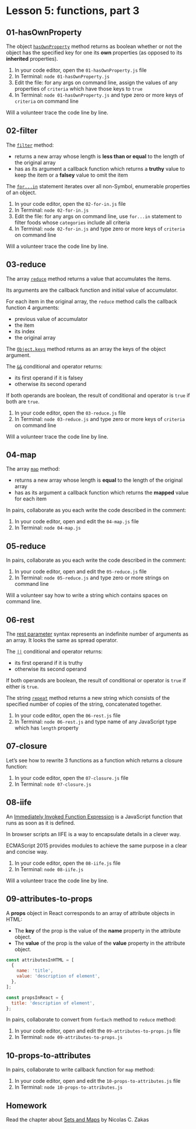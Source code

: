 # Lesson 5: functions, part 3

## 01-hasOwnProperty

The object [`hasOwnProperty`](https://developer.mozilla.org/en-US/docs/Web/JavaScript/Reference/Global_Objects/Object/hasOwnProperty) method returns as boolean whether or not the object has the specified key for one its **own** properties (as opposed to its **inherited** properties).

1. In your code editor, open the `01-hasOwnProperty.js` file
2. In Terminal: `node 01-hasOwnProperty.js`
3. Edit the file: for any args on command line, assign the values of any properties of `criteria` which have those keys to `true`
4. In Terminal: `node 01-hasOwnProperty.js` and type zero or more keys of `criteria` on command line

Will a volunteer trace the code line by line.

## 02-filter

The [`filter`](https://developer.mozilla.org/en-US/docs/Web/JavaScript/Reference/Global_Objects/Array/filter) method:

* returns a new array whose length is **less than or equal** to the length of the original array
* has as its argument a callback function which returns a **truthy** value to keep the item or a **falsey** value to omit the item

The [`for...in`](https://developer.mozilla.org/en-US/docs/Web/JavaScript/Reference/Statements/for...in) statement iterates over all non-Symbol, enumerable properties of an object.

1. In your code editor, open the `02-for-in.js` file
2. In Terminal: `node 02-for-in.js`
3. Edit the file: for any args on command line, use `for...in` statement to filter foods whose `categories` include all criteria
4. In Terminal: `node 02-for-in.js` and type zero or more keys of `criteria` on command line

Will a volunteer trace the code line by line.

## 03-reduce

The array [`reduce`](https://developer.mozilla.org/en-US/docs/Web/JavaScript/Reference/Global_Objects/Array/Reduce) method returns a value that accumulates the items.

Its arguments are the callback function and initial value of accumulator.

For each item in the original array, the `reduce` method calls the callback function 4 arguments:

* previous value of accumulator
* the item
* its index
* the original array

The [`Object.keys`](https://developer.mozilla.org/en-US/docs/Web/JavaScript/Reference/Global_Objects/Object/keys) method returns as an array the keys of the object argument.

The [`&&`](https://developer.mozilla.org/en-US/docs/Web/JavaScript/Reference/Operators/Logical_Operators) conditional and operator returns:

* its first operand if it is falsey
* otherwise its second operand

If both operands are boolean, the result of conditional and operator is `true` if both are `true`.

1. In your code editor, open the `03-reduce.js` file
2. In Terminal: `node 03-reduce.js` and type zero or more keys of `criteria` on command line

Will a volunteer trace the code line by line.

## 04-map

The array [`map`](https://developer.mozilla.org/en-US/docs/Web/JavaScript/Reference/Global_Objects/Array/map) method:

* returns a new array whose length is **equal** to the length of the original array
* has as its argument a callback function which returns the **mapped** value for each item

In pairs, collaborate as you each write the code described in the comment:

1. In your code editor, open and edit the `04-map.js` file
2. In Terminal: `node 04-map.js`

## 05-reduce

In pairs, collaborate as you each write the code described in the comment:

1. In your code editor, open and edit the `05-reduce.js` file
2. In Terminal: `node 05-reduce.js` and type zero or more strings on command line

Will a volunteer say how to write a string which contains spaces on command line.

## 06-rest

The [rest parameter](https://developer.mozilla.org/en-US/docs/Web/JavaScript/Reference/Functions/rest_parameters) syntax represents an indefinite number of arguments as an array. It looks the same as spread operator.

The [`||`](https://developer.mozilla.org/en-US/docs/Web/JavaScript/Reference/Operators/Logical_Operators) conditional and operator returns:
* its first operand if it is truthy
* otherwise its second operand

If both operands are boolean, the result of conditional or operator is `true` if either is `true`.

The string [`repeat`](https://developer.mozilla.org/en-US/docs/Web/JavaScript/Reference/Global_Objects/String/repeat) method returns a new string which consists of the specified number of copies of the string, concatenated together.

1. In your code editor, open the `06-rest.js` file
2. In Terminal: `node 06-rest.js` and type name of any JavaScript type which has `length` property

## 07-closure

Let’s see how to rewrite 3 functions as a function which returns a closure function:

1. In your code editor, open the `07-closure.js` file
2. In Terminal: `node 07-closure.js`

## 08-iife

An [Immediately Invoked Function Expression](https://developer.mozilla.org/en-US/docs/Glossary/IIFE) is a JavaScript function that runs as soon as it is defined.

In browser scripts an IIFE is a way to encapsulate details in a clever way.

ECMAScript 2015 provides modules to achieve the same purpose in a clear and concise way.

1. In your code editor, open the `08-iife.js` file
2. In Terminal: `node 08-iife.js`

Will a volunteer trace the code line by line.

## 09-attributes-to-props

A **props** object in React corresponds to an array of attribute objects in HTML:

* The **key** of the prop is the value of the **name** property in the attribute object.
* The **value** of the prop is the value of the **value** property in the attribute object.

```js
const attributesInHTML = [
  {
    name: 'title',
    value: 'description of element',
  },
];

const propsInReact = {
  title: 'description of element',
};
```

In pairs, collaborate to convert from `forEach` method to `reduce` method:

1. In your code editor, open and edit the `09-attributes-to-props.js` file
2. In Terminal: `node 09-attributes-to-props.js`

## 10-props-to-attributes

In pairs, collaborate to write callback function for `map` method:

1. In your code editor, open and edit the `10-props-to-attributes.js` file
2. In Terminal: `node 10-props-to-attributes.js`

## Homework

Read the chapter about [Sets and Maps](https://leanpub.com/understandinges6/read#leanpub-auto-sets-and-maps) by Nicolas C. Zakas
